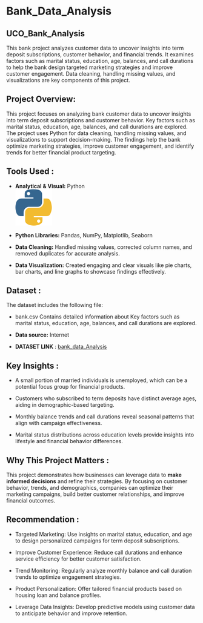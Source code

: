 # Bank_Data_Analysis

## UCO_Bank_Analysis

This bank project analyzes customer data to uncover insights into term deposit subscriptions, customer behavior, and financial trends. It examines factors such as marital status, education, age, balances, and call durations to help the bank design targeted marketing strategies and improve customer engagement. Data cleaning, handling missing values, and visualizations are key components of this project.


## Project Overview:
This project focuses on analyzing bank customer data to uncover insights into term deposit subscriptions and customer behavior. Key factors such as marital status, education, age, balances, and call durations are explored. The project uses Python for data cleaning, handling missing values, and visualizations to support decision-making. The findings help the bank optimize marketing strategies, improve customer engagement, and identify trends for better financial product targeting.

## Tools Used :

- **Analytical & Visual:**  Python\
  <img width="96" height="96" src="https://github.com/bagdenatasha2001/AirBnB_Listing_Review_Analysis/blob/main/python-icon.png" alt="python"/>

- **Python Libraries:** Pandas, NumPy, Matplotlib, Seaborn  
- **Data Cleaning:** Handled missing values, corrected column names, and removed duplicates for accurate analysis.  
- **Data Visualization:** Created engaging and clear visuals like pie charts, bar charts, and line graphs to showcase findings effectively.  


##  Dataset :
The dataset includes the following file:
- bank.csv
Contains detailed information about Key factors such as marital status, education, age, balances, and call durations are explored.

- **Data source:** Internet

- **DATASET LINK** : [bank_data_Analysis](https://www.kaggle.com/datasets/mysarahmadbhat/airbnb-listings-reviews)

## Key Insights :  
- A small portion of married individuals is unemployed, which can be a potential focus group for financial products.  

- Customers who subscribed to term deposits have distinct average ages, aiding in demographic-based targeting.  

- Monthly balance trends and call durations reveal seasonal patterns that align with campaign effectiveness.  

- Marital status distributions across education levels provide insights into lifestyle and financial behavior differences.

##  Why This Project Matters : 
This project demonstrates how businesses can leverage data to **make informed decisions** and refine their strategies. By focusing on customer behavior, trends, and demographics, companies can optimize their marketing campaigns, build better customer relationships, and improve financial outcomes.  

## Recommendation :

- Targeted Marketing: Use insights on marital status, education, and age to design personalized campaigns for term deposit subscriptions.

- Improve Customer Experience: Reduce call durations and enhance service efficiency for better customer satisfaction.

- Trend Monitoring: Regularly analyze monthly balance and call duration trends to optimize engagement strategies.

- Product Personalization: Offer tailored financial products based on housing loan and balance profiles.

- Leverage Data Insights: Develop predictive models using customer data to anticipate behavior and improve retention.

